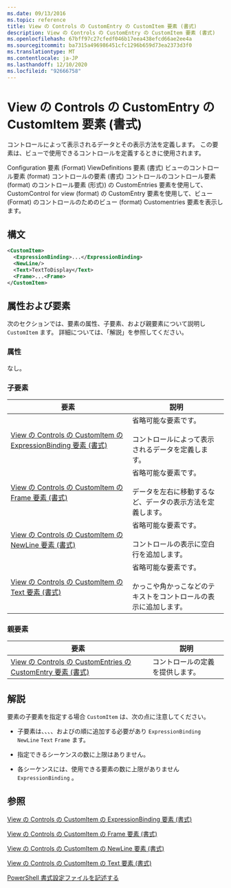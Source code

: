 ```yaml
---
ms.date: 09/13/2016
ms.topic: reference
title: View の Controls の CustomEntry の CustomItem 要素 (書式)
description: View の Controls の CustomEntry の CustomItem 要素 (書式)
ms.openlocfilehash: 67bff97c27cfedf046b17eea438efcd66ae2ee4a
ms.sourcegitcommit: ba7315a496986451cfc1296b659d73ea2373d3f0
ms.translationtype: MT
ms.contentlocale: ja-JP
ms.lasthandoff: 12/10/2020
ms.locfileid: "92666758"
---
```

# <a name="customitem-element-for-customentry-for-controls-for-view-format"></a>View の Controls の CustomEntry の CustomItem 要素 (書式)

コントロールによって表示されるデータとその表示方法を定義します。 この要素は、ビューで使用できるコントロールを定義するときに使用されます。

Configuration 要素 (Format) ViewDefinitions 要素 (書式) ビューのコントロール要素 (format) コントロールの要素 (書式) コントロールのコントロール要素 (format) のコントロール要素 (形式)) の CustomEntries 要素を使用して、CustomControl for view (format) の CustomEntry 要素を使用して、ビュー (Format) のコントロールのためのビュー (format) Customentries 要素を表示します。

## <a name="syntax"></a>構文

```xml
<CustomItem>
  <ExpressionBinding>...</ExpressionBinding>
  <NewLine/>
  <Text>TextToDisplay</Text>
  <Frame>...<Frame>
</CustomItem>
```

## <a name="attributes-and-elements"></a>属性および要素

次のセクションでは、要素の属性、子要素、および親要素について説明し `CustomItem` ます。 詳細については、「解説」を参照してください。

### <a name="attributes"></a>属性

なし。

### <a name="child-elements"></a>子要素

|要素|説明|
|-------------|-----------------|
|[View の Controls の CustomItem の ExpressionBinding 要素 (書式)](./expressionbinding-element-for-customitem-for-controls-for-view-format.md)|省略可能な要素です。<br /><br /> コントロールによって表示されるデータを定義します。|
|[View の Controls の CustomItem の Frame 要素 (書式)](./frame-element-for-customitem-for-controls-for-view-format.md)|省略可能な要素です。<br /><br /> データを左右に移動するなど、データの表示方法を定義します。|
|[View の Controls の CustomItem の NewLine 要素 (書式)](./newline-element-for-customitem-for-controls-for-view-format.md)|省略可能な要素です。<br /><br /> コントロールの表示に空白行を追加します。|
|[View の Controls の CustomItem の Text 要素 (書式)](./text-element-for-customitem-for-controls-for-view-format.md)|省略可能な要素です。<br /><br /> かっこや角かっこなどのテキストをコントロールの表示に追加します。|

### <a name="parent-elements"></a>親要素

|要素|説明|
|-------------|-----------------|
|[View の Controls の CustomEntries の CustomEntry 要素 (書式)](./customentry-element-for-customentries-for-controls-for-view-format.md)|コントロールの定義を提供します。|

## <a name="remarks"></a>解説

要素の子要素を指定する場合 `CustomItem` は、次の点に注意してください。

- 子要素は、、、、およびの順に追加する必要があり `ExpressionBinding` `NewLine` `Text` `Frame` ます。

- 指定できるシーケンスの数に上限はありません。

- 各シーケンスには、使用できる要素の数に上限がありません `ExpressionBinding` 。

## <a name="see-also"></a>参照

[View の Controls の CustomItem の ExpressionBinding 要素 (書式)](./expressionbinding-element-for-customitem-for-controls-for-view-format.md)

[View の Controls の CustomItem の Frame 要素 (書式)](./frame-element-for-customitem-for-controls-for-view-format.md)

[View の Controls の CustomItem の NewLine 要素 (書式)](./newline-element-for-customitem-for-controls-for-view-format.md)

[View の Controls の CustomItem の Text 要素 (書式)](./text-element-for-customitem-for-controls-for-view-format.md)

[PowerShell 書式設定ファイルを記述する](./writing-a-powershell-formatting-file.md)
